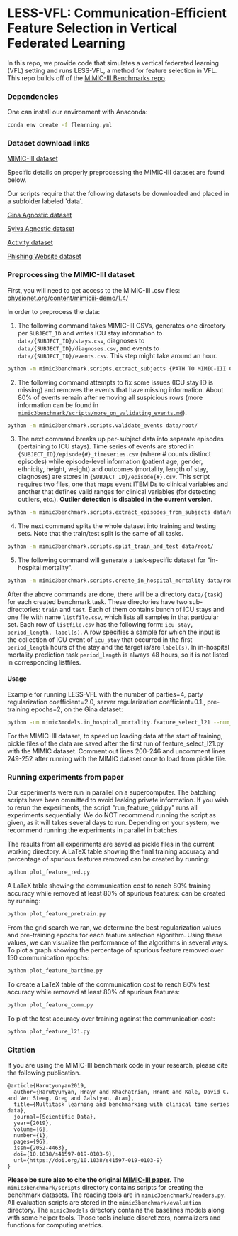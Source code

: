 # LESS-VFL: Communication-Efficient Feature Selection in Vertical Federated Learning

In this repo, we provide code that simulates a vertical federated learning (VFL) setting and runs LESS-VFL, a method for feature selection in VFL.
This repo builds off of the [MIMIC-III Benchmarks repo](https://github.com/YerevaNN/mimic3-benchmarks).

### Dependencies
One can install our environment with Anaconda:
```bash
conda env create -f flearning.yml 
```

### Dataset download links

[MIMIC-III dataset](https://physionet.org/content/mimiciii-demo/1.4/)

Specific details on properly preprocessing the MIMIC-III dataset are found below.

Our scripts require that the following datasets be downloaded and placed in a subfolder labeled 'data'.

[Gina Agnostic dataset](https://www.openml.org/search?type=data&sort=runs&id=1038&status=active)

[Sylva Agnostic dataset](https://www.openml.org/search?type=data&status=active&id=40992)

[Activity dataset](https://www.kaggle.com/datasets/uciml/human-activity-recognition-with-smartphones)

[Phishing Website dataset](https://www.openml.org/search?type=data&sort=runs&id=4534&status=active)

### Preprocessing the MIMIC-III dataset
First, you will need to get access to the MIMIC-III .csv files: [physionet.org/content/mimiciii-demo/1.4/](https://physionet.org/content/mimiciii-demo/1.4/)

In order to preprocess the data:
    
1. The following command takes MIMIC-III CSVs, generates one directory per `SUBJECT_ID` and writes ICU stay information to `data/{SUBJECT_ID}/stays.csv`, diagnoses to `data/{SUBJECT_ID}/diagnoses.csv`, and events to `data/{SUBJECT_ID}/events.csv`. This step might take around an hour.
```bash
python -m mimic3benchmark.scripts.extract_subjects {PATH TO MIMIC-III CSVs} data/root/
```

2. The following command attempts to fix some issues (ICU stay ID is missing) and removes the events that have missing information. About 80% of events remain after removing all suspicious rows (more information can be found in [`mimic3benchmark/scripts/more_on_validating_events.md`](mimic3benchmark/scripts/more_on_validating_events.md)).

```bash
python -m mimic3benchmark.scripts.validate_events data/root/
```

3. The next command breaks up per-subject data into separate episodes (pertaining to ICU stays). Time series of events are stored in ```{SUBJECT_ID}/episode{#}_timeseries.csv``` (where # counts distinct episodes) while episode-level information (patient age, gender, ethnicity, height, weight) and outcomes (mortality, length of stay, diagnoses) are stores in ```{SUBJECT_ID}/episode{#}.csv```. This script requires two files, one that maps event ITEMIDs to clinical variables and another that defines valid ranges for clinical variables (for detecting outliers, etc.). **Outlier detection is disabled in the current version**.

```bash
python -m mimic3benchmark.scripts.extract_episodes_from_subjects data/root/
```

4. The next command splits the whole dataset into training and testing sets. Note that the train/test split is the same of all tasks.

```bash
python -m mimic3benchmark.scripts.split_train_and_test data/root/
```
	
5. The following command will generate a task-specific dataset for "in-hospital mortality".

```bash
python -m mimic3benchmark.scripts.create_in_hospital_mortality data/root/ data/in-hospital-mortality/
```

After the above commands are done, there will be a directory `data/{task}` for each created benchmark task.
These directories have two sub-directories: `train` and `test`.
Each of them contains bunch of ICU stays and one file with name `listfile.csv`, which lists all samples in that particular set.
Each row of `listfile.csv` has the following form: `icu_stay, period_length, label(s)`.
A row specifies a sample for which the input is the collection of ICU event of `icu_stay` that occurred in the first `period_length` hours of the stay and the target is/are `label(s)`.
In in-hospital mortality prediction task `period_length` is always 48 hours, so it is not listed in corresponding listfiles.

#### Usage
Example for running LESS-VFL with the number of parties=4, party regularization coefficient=2.0, server regularization coefficient=0.1., pre-training epochs=2, on the Gina dataset:
```bash
python -um mimic3models.in_hospital_mortality.feature_select_l21 --num_clients 4 --network mimic3models/keras_models/dense_bottom.py --dim 64 --timestep 1.0 --depth 3 --mode train --lr 0.01 --batch_size 100 --output_dir mimic3models/in_hospital_mortality --epochs 2 --local_epochs 1 --selector emb_sparse --dataset gina --lambda_client 2.0 --lambda_server 0.1 --optimizer Adam --redundancy 0.5
```

For the MIMIC-III dataset, to speed up loading data at the start of training, pickle
files of the data are saved after the first run of feature_select_l21.py with the MIMIC dataset.
Comment out lines 200-246 and uncomment lines 249-252
after running with the MIMIC dataset once to load from pickle file. 

### Running experiments from paper
Our experiments were run in parallel on a supercomputer. 
The batching scripts have been ommitted to avoid leaking private information.
If you wish to rerun the experiments,
the script "run_feature_grid.py" runs all experiments sequentially.
We do NOT recommend running the script as given, as it will takes several days to run.
Depending on your system, we recommend running the experiments in parallel in batches.

The results from all experiments are saved as pickle files in the current working directory.
A LaTeX table showing the final training accuracy and percentage of spurious features removed
can be created by running:
```bash
python plot_feature_red.py
```
A LaTeX table showing the communication cost to reach 80% training accuracy
while removed at least 80% of spurious features:
can be created by running:
```bash
python plot_feature_pretrain.py
```

From the grid search we ran, we determine the best regularization values
and pre-training epochs for each feature selection algorithm. 
Using these values, we can visualize the performance of the algorithms
in several ways.
To plot a graph showing the percentage of spurious feature removed over 150 communication epochs:
```bash
python plot_feature_bartime.py
```
To create a LaTeX table of the communication cost to reach 80% test accuracy
while removed at least 80% of spurious features:
```bash
python plot_feature_comm.py
```
To plot the test accuracy over training against the communication cost:
```bash
python plot_feature_l21.py
```

### Citation

If you are using the MIMIC-III benchmark code in your research, please cite the following publication.
```
@article{Harutyunyan2019,
  author={Harutyunyan, Hrayr and Khachatrian, Hrant and Kale, David C. and Ver Steeg, Greg and Galstyan, Aram},
  title={Multitask learning and benchmarking with clinical time series data},
  journal={Scientific Data},
  year={2019},
  volume={6},
  number={1},
  pages={96},
  issn={2052-4463},
  doi={10.1038/s41597-019-0103-9},
  url={https://doi.org/10.1038/s41597-019-0103-9}
}
```
**Please be sure also to cite the original [MIMIC-III paper](http://www.nature.com/articles/sdata201635).**
The `mimic3benchmark/scripts` directory contains scripts for creating the benchmark datasets.
The reading tools are in `mimic3benchmark/readers.py`.
All evaluation scripts are stored in the `mimic3benchmark/evaluation` directory.
The `mimic3models` directory contains the baselines models along with some helper tools.
Those tools include discretizers, normalizers and functions for computing metrics.

